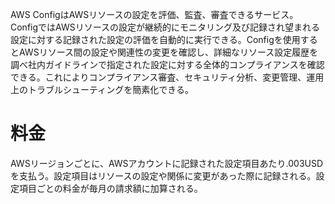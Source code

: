AWS ConfigはAWSリソースの設定を評価、監査、審査できるサービス。
ConfigではAWSリソースの設定が継続的にモニタリング及び記録され望まれる設定に対する記録された設定の評価を自動的に実行できる。Configを使用するとAWSリソース間の設定や関連性の変更を確認し、詳細なリソース設定履歴を調べ社内ガイドラインで指定された設定に対する全体的コンプライアンスを確認できる。これによりコンプライアンス審査、セキュリティ分析、変更管理、運用上のトラブルシューティングを簡素化できる。

# 料金  
AWSリージョンごとに、AWSアカウントに記録された設定項目あたり.003USDを支払う。設定項目はリソースの設定や関係に変更があった際に記録される。設定項目ごとの料金が毎月の請求額に加算される。